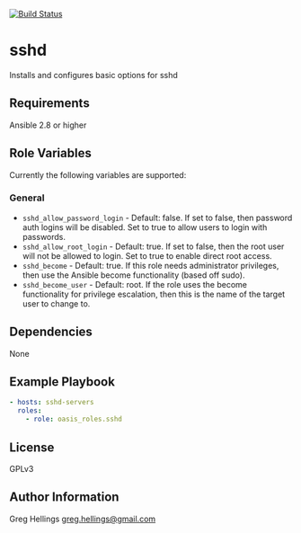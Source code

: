 [![Build Status](https://travis-ci.com/oasis-roles/sshd.svg?branch=master)](https://travis-ci.com/oasis-roles/sshd)

sshd
===========

Installs and configures basic options for sshd

Requirements
------------

Ansible 2.8 or higher

Role Variables
--------------

Currently the following variables are supported:

### General

* `sshd_allow_password_login` - Default: false. If set to false, then password
  auth logins will be disabled. Set to true to allow users to login with
  passwords.
* `sshd_allow_root_login` - Default: true. If set to false, then the root user
  will not be allowed to login. Set to true to enable direct root access.
* `sshd_become` - Default: true. If this role needs administrator
  privileges, then use the Ansible become functionality (based off sudo).
* `sshd_become_user` - Default: root. If the role uses the become
  functionality for privilege escalation, then this is the name of the target
  user to change to.

Dependencies
------------

None

Example Playbook
----------------

```yaml
- hosts: sshd-servers
  roles:
    - role: oasis_roles.sshd
```

License
-------

GPLv3

Author Information
------------------

Greg Hellings <greg.hellings@gmail.com>
